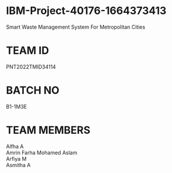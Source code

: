 # IBM-Project-40176-1664373413
Smart Waste Management System For Metropolitan Cities
<h1>TEAM ID</h1>
PNT2022TMID34114
<h1>BATCH NO</h1>
B1-1M3E
<h1>TEAM MEMBERS</h1>
Alfha A<br>
Amrin Farha Mohamed Aslam<br>
Arfiya M<br>
Asmitha A
